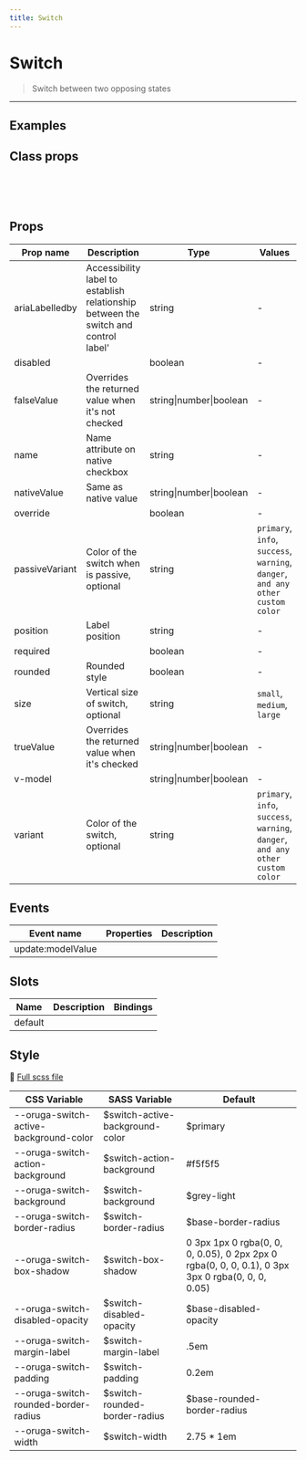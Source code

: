 ```yaml
---
title: Switch
---
```


# Switch

> Switch between two opposing states

---

## Examples

 <example-switch />

## Class props

<br />

<inspector-switch-viewer />

<br />
<br />

## Props

| Prop name      | Description                                                                         | Type                    | Values                                                                          | Default |
| -------------- | ----------------------------------------------------------------------------------- | ----------------------- | ------------------------------------------------------------------------------- | ------- |
| ariaLabelledby | Accessibility label to establish relationship between the switch and control label' | string                  | -                                                                               |         |
| disabled       |                                                                                     | boolean                 | -                                                                               |         |
| falseValue     | Overrides the returned value when it's not checked                                  | string\|number\|boolean | -                                                                               | false   |
| name           | Name attribute on native checkbox                                                   | string                  | -                                                                               |         |
| nativeValue    | Same as native value                                                                | string\|number\|boolean | -                                                                               |         |
| override       |                                                                                     | boolean                 | -                                                                               |         |
| passiveVariant | Color of the switch when is passive, optional                                       | string                  | `primary`, `info`, `success`, `warning`, `danger`, `and any other custom color` |         |
| position       | Label position                                                                      | string                  | -                                                                               | 'right' |
| required       |                                                                                     | boolean                 | -                                                                               |         |
| rounded        | Rounded style                                                                       | boolean                 | -                                                                               | true    |
| size           | Vertical size of switch, optional                                                   | string                  | `small`, `medium`, `large`                                                      |         |
| trueValue      | Overrides the returned value when it's checked                                      | string\|number\|boolean | -                                                                               | true    |
| v-model        |                                                                                     | string\|number\|boolean | -                                                                               |         |
| variant        | Color of the switch, optional                                                       | string                  | `primary`, `info`, `success`, `warning`, `danger`, `and any other custom color` |         |

## Events

| Event name        | Properties | Description |
| ----------------- | ---------- | ----------- |
| update:modelValue |            |

## Slots

| Name    | Description | Bindings |
| ------- | ----------- | -------- |
| default |             |          |

## Style

📄 [Full scss file](https://github.com/oruga-ui/oruga/blob/master/packages/oruga/src/scss/components/__switch.scss.scss)

| CSS Variable                           | SASS Variable                    | Default                                                                                          |
| -------------------------------------- | -------------------------------- | ------------------------------------------------------------------------------------------------ |
| --oruga-switch-active-background-color | \$switch-active-background-color | \$primary                                                                                        |
| --oruga-switch-action-background       | \$switch-action-background       | #f5f5f5                                                                                          |
| --oruga-switch-background              | \$switch-background              | \$grey-light                                                                                     |
| --oruga-switch-border-radius           | \$switch-border-radius           | \$base-border-radius                                                                             |
| --oruga-switch-box-shadow              | \$switch-box-shadow              | 0 3px 1px 0 rgba(0, 0, 0, 0.05), 0 2px 2px 0 rgba(0, 0, 0, 0.1), 0 3px 3px 0 rgba(0, 0, 0, 0.05) |
| --oruga-switch-disabled-opacity        | \$switch-disabled-opacity        | \$base-disabled-opacity                                                                          |
| --oruga-switch-margin-label            | \$switch-margin-label            | .5em                                                                                             |
| --oruga-switch-padding                 | \$switch-padding                 | 0.2em                                                                                            |
| --oruga-switch-rounded-border-radius   | \$switch-rounded-border-radius   | \$base-rounded-border-radius                                                                     |
| --oruga-switch-width                   | \$switch-width                   | 2.75 \* 1em                                                                                      |
